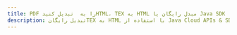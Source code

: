 ---title: PDF را به  تبدیل کنیدHTML، TEX به HTML مبدل رایگان یا Java SDKdescription: تبدیل رایگانTEX به HTML با استفاده از Java Cloud APIs & SDK همچنین اسناد PDF را در Cloud ایجاد، ویرایش و رندر کنید.---